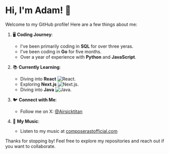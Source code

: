 # Hi, I'm Adam! 👋

Welcome to my GitHub profile! Here are a few things about me:

1. 🖥️ **Coding Journey**:
   - I've been primarily coding in **SQL** for over three yeras.
   - I've been coding in **Go** for five months.
   - Over a year of experience with **Python** and **JavaScript**.

3. 📚 **Currently Learning**:
   - Diving into **React** ![React](https://img.icons8.com/color/20/000000/react-native.png).
   - Exploring **Next.js** ![Next.js](https://img.icons8.com/color/20/000000/nextjs.png).
   - Diving into **Java** ![Java](https://img.icons8.com/?size=25&id=13679&format=png&color=000000).

4. 🐦 **Connect with Me**:
   - Follow me on X: [@Airsicktitan](https://x.com/Airsicktitan)

5. 🎤 **My Music**:
   - Listen to my music at [composerastofficial.com](https://www.composerastofficial.com/)

Thanks for stopping by! Feel free to explore my repositories and reach out if you want to collaborate.
